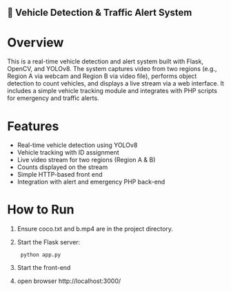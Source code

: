 ## 🚗 Vehicle Detection & Traffic Alert System
# Overview
This is a real-time vehicle detection and alert system built with Flask, OpenCV, and YOLOv8. The system captures video from two regions (e.g., Region A via webcam and Region B via video file), performs object detection to count vehicles, and displays a live stream via a web interface. It includes a simple vehicle tracking module and integrates with PHP scripts for emergency and traffic alerts.

# Features
- Real-time vehicle detection using YOLOv8
- Vehicle tracking with ID assignment
- Live video stream for two regions (Region A & B)
- Counts displayed on the stream
- Simple HTTP-based front end
- Integration with alert and emergency PHP back-end

# How to Run
1) Ensure coco.txt and b.mp4 are in the project directory.

2) Start the Flask server:
   ```
    python app.py
   ```
3) Start the front-end
   
4) open browser http://localhost:3000/


